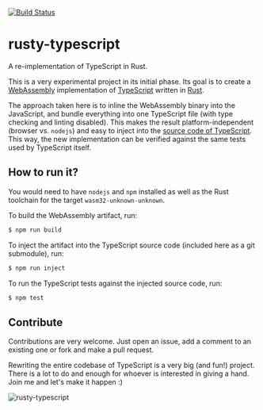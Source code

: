 [![Build Status](https://travis-ci.com/yever/rusty-typescript.svg?branch=master)](https://travis-ci.com/yever/rusty-typescript)

# rusty-typescript
A re-implementation of TypeScript in Rust.

This is a very experimental project in its initial phase.
Its goal is to create a [WebAssembly](https://webassembly.org/)
implementation of [TypeScript](https://www.typescriptlang.org/)
written in [Rust](https://www.rust-lang.org/).

The approach taken here is to inline the WebAssembly binary into the
JavaScript, and bundle everything into one TypeScript file (with type
checking and linting disabled).
This makes the result platform-independent (browser vs. `nodejs`) and easy
to inject into the [source code of TypeScript](https://github.com/Microsoft/TypeScript).
This way, the new implementation can be verified against the same tests used by TypeScript itself.

## How to run it?

You would need to have `nodejs` and `npm` installed as well as the Rust toolchain
for the target `wasm32-unknown-unknown`.

To build the WebAssembly artifact, run:
```sh
$ npm run build
```

To inject the artifact into the TypeScript source code (included here as a git submodule), run:
```sh
$ npm run inject
```

To run the TypeScript tests against the injected source code, run:
```sh
$ npm test
```

## Contribute

Contributions are very welcome. Just open an issue, add a comment to an existing one or fork and make a pull request.

Rewriting the entire codebase of TypeScript is a very big (and fun!) project. There is a lot to do and enough for whoever is interested in giving a hand. Join me and let's make it happen :)

![rusty-typescript](https://media1.tenor.com/images/2ceb8a9146957d119d377e7c63b3d8fd/tenor.gif)
